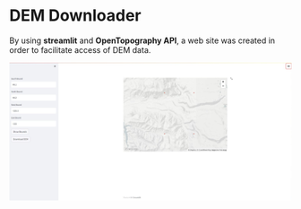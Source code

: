 # DEM Downloader

By using **streamlit** and **OpenTopography API**, a web site was created in order to facilitate access of DEM data.


![alt text](https://github.com/gokceyagmurbudak/DEM_downloader/blob/main/ss.JPG)
